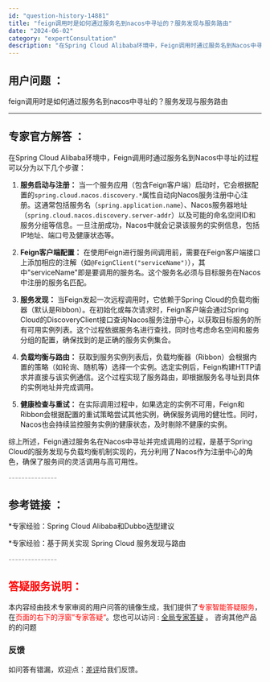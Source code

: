 ```yaml
---
id: "question-history-14881"
title: "feign调用时是如何通过服务名到nacos中寻址的？服务发现与服务路由"
date: "2024-06-02"
category: "expertConsultation"
description: "在Spring Cloud Alibaba环境中，Feign调用时通过服务名到Nacos中寻址的过程可以分为以下几个步骤：1. **服务启动与注册：**   当一个服务应用（包含Feign客户端）启动时，它会根据配置的`spring.cloud.nacos.discovery.*`属性自动向Naco"
---
```


## 用户问题 ： 
 feign调用时是如何通过服务名到nacos中寻址的？服务发现与服务路由  

---------------
## 专家官方解答 ：

在Spring Cloud Alibaba环境中，Feign调用时通过服务名到Nacos中寻址的过程可以分为以下几个步骤：

1. **服务启动与注册：**
   当一个服务应用（包含Feign客户端）启动时，它会根据配置的`spring.cloud.nacos.discovery.*`属性自动向Nacos服务注册中心注册。这通常包括服务名（`spring.application.name`）、Nacos服务器地址（`spring.cloud.nacos.discovery.server-addr`）以及可能的命名空间ID和服务分组等信息。一旦注册成功，Nacos中就会记录该服务的实例信息，包括IP地址、端口号及健康状态等。

2. **Feign客户端配置：**
   在使用Feign进行服务间调用前，需要在Feign客户端接口上添加相应的注解（如`@FeignClient("serviceName")`），其中"serviceName"即是要调用的服务名。这个服务名必须与目标服务在Nacos中注册的服务名匹配。

3. **服务发现：**
   当Feign发起一次远程调用时，它依赖于Spring Cloud的负载均衡器（默认是Ribbon）。在初始化或每次请求时，Feign客户端会通过Spring Cloud的DiscoveryClient接口查询Nacos服务注册中心，以获取目标服务的所有可用实例列表。这个过程依据服务名进行查找，同时也考虑命名空间和服务分组的配置，确保找到的是正确的服务实例集合。

4. **负载均衡与路由：**
   获取到服务实例列表后，负载均衡器（Ribbon）会根据内置的策略（如轮询、随机等）选择一个实例。选定实例后，Feign构建HTTP请求并直接与该实例通信。这个过程实现了服务路由，即根据服务名寻址到具体的实例地址并完成调用。

5. **健康检查与重试：**
   在实际调用过程中，如果选定的实例不可用，Feign和Ribbon会根据配置的重试策略尝试其他实例，确保服务调用的健壮性。同时，Nacos也会持续监控服务实例的健康状态，及时剔除不健康的实例。

综上所述，Feign通过服务名在Nacos中寻址并完成调用的过程，是基于Spring Cloud的服务发现与负载均衡机制实现的，充分利用了Nacos作为注册中心的角色，确保了服务间的灵活调用与高可用性。


<font color="#949494">---------------</font> 


## 参考链接 ：

*专家经验：Spring Cloud Alibaba和Dubbo选型建议 
 
 *专家经验：基于网关实现 Spring Cloud 服务发现与路由 


 <font color="#949494">---------------</font> 
 


## <font color="#FF0000">答疑服务说明：</font> 

本内容经由技术专家审阅的用户问答的镜像生成，我们提供了<font color="#FF0000">专家智能答疑服务</font>，在<font color="#FF0000">页面的右下的浮窗”专家答疑“</font>。您也可以访问 : [全局专家答疑](https://answer.opensource.alibaba.com/docs/intro) 。 咨询其他产品的的问题

### 反馈
如问答有错漏，欢迎点：[差评](https://ai.nacos.io/user/feedbackByEnhancerGradePOJOID?enhancerGradePOJOId=14912)给我们反馈。
